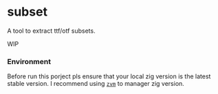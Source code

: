 # subset

A tool to extract ttf/otf subsets.

WIP

### Environment

Before run this porject pls ensure that your local zig version is the latest stable version. I recommend using [`zvm`](https://github.com/tristanisham/zvm) to manager zig version.
